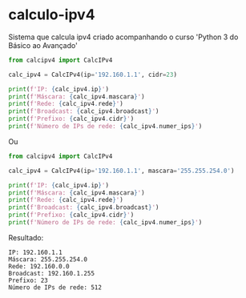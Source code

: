 # calculo-ipv4
Sistema que calcula ipv4 criado acompanhando o curso 'Python 3 do Básico ao Avançado' 

```py
from calcipv4 import CalcIPv4

calc_ipv4 = CalcIPv4(ip='192.160.1.1', cidr=23)

print(f'IP: {calc_ipv4.ip}')
print(f'Máscara: {calc_ipv4.mascara}')
print(f'Rede: {calc_ipv4.rede}')
print(f'Broadcast: {calc_ipv4.broadcast}')
print(f'Prefixo: {calc_ipv4.cidr}')
print(f'Número de IPs de rede: {calc_ipv4.numer_ips}')
```
Ou

``` py
from calcipv4 import CalcIPv4

calc_ipv4 = CalcIPv4(ip='192.160.1.1', mascara='255.255.254.0')

print(f'IP: {calc_ipv4.ip}')
print(f'Máscara: {calc_ipv4.mascara}')
print(f'Rede: {calc_ipv4.rede}')
print(f'Broadcast: {calc_ipv4.broadcast}')
print(f'Prefixo: {calc_ipv4.cidr}')
print(f'Número de IPs de rede: {calc_ipv4.numer_ips}')
```
Resultado:
```
IP: 192.160.1.1
Máscara: 255.255.254.0
Rede: 192.160.0.0
Broadcast: 192.160.1.255
Prefixo: 23
Número de IPs de rede: 512
